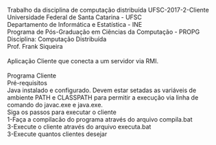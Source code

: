Trabalho da disciplina de computação distribuída UFSC-2017-2-Cliente
Universidade Federal de Santa Catarina - UFSC<br>
Departamento de Informática e Estatística - INE<br>
Programa de Pós-Graduação em Ciências da Computação - PROPG<br>
Disciplina: Computação Distribuída<br>
Prof. Frank Siqueira <br>
<br>
Aplicação Cliente que conecta a um servidor via RMI.<br>
<br>
Programa Cliente<br>
Pré-requisitos<br>
Java instalado e configurado. Devem estar setadas as variáveis de ambiente PATH e CLASSPATH para permitir a execução via linha de comando do javac.exe e java.exe.<br>
Siga os passos para executar o cliente<br>
1-Faça a compilacão do programa através do arquivo compila.bat<br>
3-Execute o cliente através do arquivo executa.bat<br>
3-Execute quantos clientes desejar<br>

